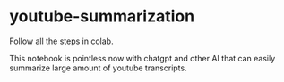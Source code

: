 # youtube-summarization
Follow all the steps in colab.

This notebook is pointless now with chatgpt and other AI that can easily summarize large amount of youtube transcripts. 
